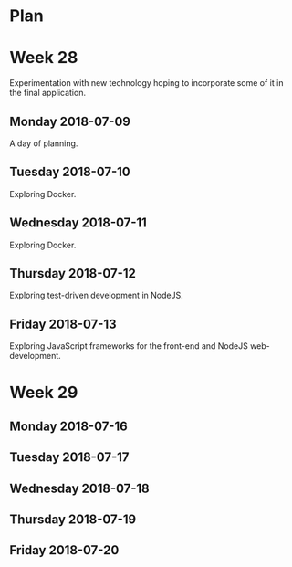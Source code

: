 # Plan

# Week 28

Experimentation with new technology hoping to incorporate some of it in the final application.

## Monday 2018-07-09

A day of planning.

## Tuesday 2018-07-10

Exploring Docker.

## Wednesday 2018-07-11

Exploring Docker.

## Thursday 2018-07-12

Exploring test-driven development in NodeJS.

## Friday 2018-07-13

Exploring JavaScript frameworks for the front-end and NodeJS web-development.

# Week 29

## Monday 2018-07-16

## Tuesday 2018-07-17

## Wednesday 2018-07-18

## Thursday 2018-07-19

## Friday 2018-07-20

